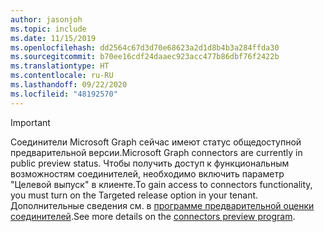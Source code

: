 ```yaml
---
author: jasonjoh
ms.topic: include
ms.date: 11/15/2019
ms.openlocfilehash: dd2564c67d3d70e68623a2d1d8b4b3a284ffda30
ms.sourcegitcommit: b70ee16cdf24daaec923acc477b86dbf76f2422b
ms.translationtype: HT
ms.contentlocale: ru-RU
ms.lasthandoff: 09/22/2020
ms.locfileid: "48192570"
---
```

<!-- markdownlint-disable MD041-->

> [!IMPORTANT]
> <span data-ttu-id="bc625-101">Соединители Microsoft Graph сейчас имеют статус общедоступной предварительной версии.</span><span class="sxs-lookup"><span data-stu-id="bc625-101">Microsoft Graph connectors are currently in public preview status.</span></span> <span data-ttu-id="bc625-102">Чтобы получить доступ к функциональным возможностям соединителей, необходимо включить параметр "Целевой выпуск" в клиенте.</span><span class="sxs-lookup"><span data-stu-id="bc625-102">To gain access to connectors functionality, you must turn on the Targeted release option in your tenant.</span></span> <span data-ttu-id="bc625-103">Дополнительные сведения см. в [программе предварительной оценки соединителей](https://docs.microsoft.com/microsoftsearch/connectors-preview).</span><span class="sxs-lookup"><span data-stu-id="bc625-103">See more details on the [connectors preview program](https://docs.microsoft.com/microsoftsearch/connectors-preview).</span></span>
